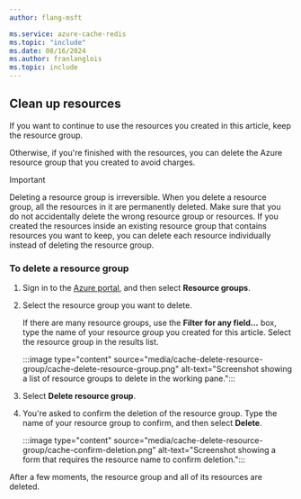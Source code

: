 ```yaml
---
author: flang-msft

ms.service: azure-cache-redis
ms.topic: "include"
ms.date: 08/16/2024
ms.author: franlanglois
ms.topic: include
---
```


## Clean up resources

If you want to continue to use the resources you created in this article, keep the resource group.

Otherwise, if you're finished with the resources, you can delete the Azure resource group that you created to avoid charges.

> [!IMPORTANT]
> Deleting a resource group is irreversible. When you delete a resource group, all the resources in it are permanently deleted. Make sure that you do not accidentally delete the wrong resource group or resources. If you created the resources inside an existing resource group that contains resources you want to keep, you can delete each resource individually instead of deleting the resource group.

### To delete a resource group

1. Sign in to the [Azure portal](https://portal.azure.com), and then select **Resource groups**.

1. Select the resource group you want to delete.

   If there are many resource groups, use the **Filter for any field...** box, type the name of your resource group you created for this article. Select the resource group in the results list.

   :::image type="content" source="media/cache-delete-resource-group/cache-delete-resource-group.png" alt-text="Screenshot showing a list of resource groups to delete in the working pane.":::

1. Select **Delete resource group**.

1. You're asked to confirm the deletion of the resource group. Type the name of your resource group to confirm, and then select **Delete**.

   :::image type="content" source="media/cache-delete-resource-group/cache-confirm-deletion.png" alt-text="Screenshot showing a form that requires the resource name to confirm deletion.":::

After a few moments, the resource group and all of its resources are deleted.
